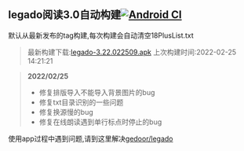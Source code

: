 ## legado阅读3.0自动构建[![Android CI](https://github.com/10bits/gedoor-Build/workflows/Android%20CI/badge.svg)](https://github.com/10bits/gedoor-Build/actions)

默认从最新发布的tag构建,每次构建会自动清空18PlusList.txt

> 最新构建下载:[legado-3.22.022509.apk](https://github.com/xianum/gedoor-Build/releases/download/legado-3.22.022509/legado-3.22.022509.apk) 上次构建时间:2022-02-25 14:21:21
<!--start-->
> **2022/02/25**
> 
> * 修复排版导入不能导入背景图片的bug
> * 修复txt目录识别的一些问题
> * 修复换源慢的bug
> * 修复在线朗读遇到单行标点时停止的bug
<!--end-->
  
使用app过程中遇到问题,请到这里解决[gedoor/legado](https://github.com/gedoor/legado/issues)

